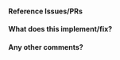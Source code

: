 <!--- Standard template for submitting PRs -->

#### Reference Issues/PRs

#### What does this implement/fix?

#### Any other comments?
